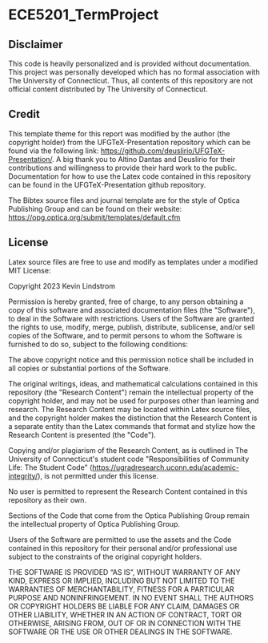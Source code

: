 # ECE5201_TermProject

## Disclaimer
This code is heavily personalized and is provided without documentation.
This project was personally developed which has no formal association with 
The University of Connecticut. Thus, all contents of this repository are not 
official content distributed by The University of Connecticut.

## Credit
This template theme for this report was modified by the author (the copyright
holder) from the UFGTeX-Presentation repository which can be found via the
following link: https://github.com/deuslirio/UFGTeX-Presentation/.
A big thank you to Altino Dantas and Deuslirio for their contributions and
willingness to provide their hard work to the public. Documentation for how
to use the Latex code contained in this repository can be found in the 
UFGTeX-Presentation github repository.

The Bibtex source files and journal template are for the style of Optica 
Publishing Group and can be found on their website: 
https://opg.optica.org/submit/templates/default.cfm

## License
Latex source files are free to use and modify as templates under a modified MIT 
License:

Copyright 2023 Kevin Lindstrom

Permission is hereby granted, free of charge, to any person obtaining a copy of 
this software and associated documentation files (the "Software"), to deal in 
the Software with restrictions. Users of the Software are granted the rights to
use, modify, merge, publish, distribute, sublicense, and/or sell copies 
of the Software, and to permit persons to whom the Software is furnished to do 
so, subject to the following conditions:

The above copyright notice and this permission notice shall be included in all 
copies or substantial portions of the Software.

The original writings, ideas, and mathematical calculations contained in this 
repository (the "Research Content") remain the intellectual property
of the copyright holder, and may not be used for purposes other than learning
and research. The Research Content may be located within Latex source files, 
and the copyright holder makes the distinction that the Research Content is 
a separate entity than the Latex commands that format and stylize how the
Research Content is presented (the "Code").

Copying and/or plagiarism of the Research Content, as is outlined in 
The University of Connecticut's student code 
"Responsibilities of Community Life: The Student Code" 
(https://ugradresearch.uconn.edu/academic-integrity/),
is not permitted under this license.

No user is permitted to represent the Research Content
contained in this repository as their own.

Sections of the Code that come from the Optica Publishing Group
remain the intellectual property of Optica Publishing Group.

Users of the Software are permitted to use the assets and the Code contained
in this repository for their personal and/or professional use subject to the
constraints of the original copyright holders.

THE SOFTWARE IS PROVIDED “AS IS”, WITHOUT WARRANTY OF ANY KIND, EXPRESS OR 
IMPLIED, INCLUDING BUT NOT LIMITED TO THE WARRANTIES OF MERCHANTABILITY, 
FITNESS FOR A PARTICULAR PURPOSE AND NONINFRINGEMENT. IN NO EVENT SHALL THE 
AUTHORS OR COPYRIGHT HOLDERS BE LIABLE FOR ANY CLAIM, DAMAGES OR OTHER 
LIABILITY, WHETHER IN AN ACTION OF CONTRACT, TORT OR OTHERWISE, ARISING FROM, 
OUT OF OR IN CONNECTION WITH THE SOFTWARE OR THE USE OR OTHER DEALINGS IN THE 
SOFTWARE.
